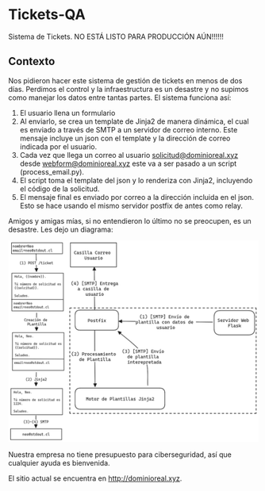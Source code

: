 # Tickets-QA
Sistema de Tickets. NO ESTÁ LISTO PARA PRODUCCIÓN AÚN!!!!!!


## Contexto
Nos pidieron hacer este sistema de gestión de tickets en menos de dos días.
Perdimos el control y la infraestructura es un desastre y no supimos como
manejar los datos entre tantas partes. El sistema funciona así:

1. El usuario llena un formulario
2. Al enviarlo, se crea un template de Jinja2 de manera dinámica, el cual es
   enviado a través de SMTP a un servidor de correo interno. Este mensaje
   incluye un json con el template y la dirección de correo indicada por el
   usuario.
3. Cada vez que llega un correo al usuario solicitud@dominioreal.xyz desde webform@dominioreal.xyz este va a ser pasado a un script (process_email.py).
4. El script toma el template del json y lo renderiza con Jinja2, incluyendo el código de la solicitud.
5. El mensaje final es enviado por correo a la dirección incluida en el json. Esto se hace usando el mismo servidor postfix de antes como relay.

Amigos y amigas mías, si no entendieron lo último no se preocupen, es un
desastre. Les dejo un diagrama:

<img src="assets/diagrama.png" alt="">

Nuestra empresa no tiene presupuesto para ciberseguridad, así que cualquier
ayuda es bienvenida.

El sitio actual se encuentra en http://dominioreal.xyz.

